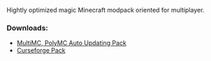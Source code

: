 Hightly optimized magic Minecraft modpack oriented for multiplayer.
### Downloads:
 - [MultiMC, PolyMC Auto Updating Pack](https://github.com/Den4enko/GamersMagicated/releases/latest/download/GamersMagicated-AU.zip)
 - [Curseforge Pack](https://github.com/Den4enko/GamersMagicated/releases/latest/download/GamersMagicated-CF.zip)
